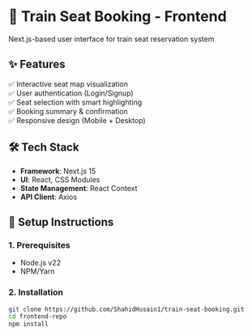 # 🚆 Train Seat Booking - Frontend  
Next.js-based user interface for train seat reservation system  

## ✨ Features  
✅ Interactive seat map visualization  
✅ User authentication (Login/Signup)  
✅ Seat selection with smart highlighting  
✅ Booking summary & confirmation  
✅ Responsive design (Mobile + Desktop)  

## 🛠️ Tech Stack  
- **Framework**: Next.js 15  
- **UI**: React, CSS Modules  
- **State Management**: React Context  
- **API Client**: Axios  

## 🚀 Setup Instructions  

### 1. Prerequisites  
- Node.js v22  
- NPM/Yarn  

### 2. Installation  
```bash
git clone https://github.com/ShahidHusain1/train-seat-booking.git
cd frontend-repo
npm install

